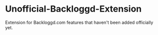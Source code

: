 # Unofficial-Backloggd-Extension
Extension for Backloggd.com features that haven't been added officially yet.
